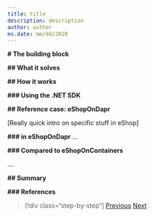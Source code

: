 ```yaml
---
title: title
description: description
author: author
ms.date: mm/dd/2020
---
```


**# The <BuildingBlock> building block**

**## What it solves**

**## How it works**

**### Using the .NET SDK**

**## Reference case: eShopOnDapr**

[Really quick intro on specific <BuildingBlock> stuff in eShop]

**### <BuildingBlock> in eShopOnDapr**
…


**### Compared to eShopOnContainers**

….

**## Summary**

**### References**

>[!div class=“step-by-step”]
>[Previous](~index.md~)
>[Next](~index.md~)
